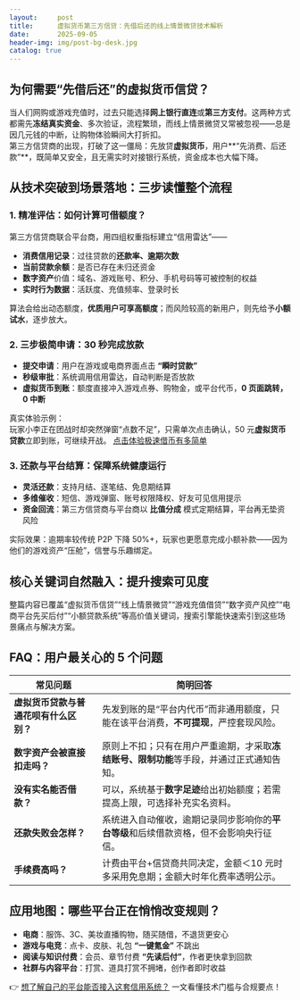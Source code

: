 ```yaml
---
layout:     post
title:      虚拟货币第三方信贷：先借后还的线上情景微贷技术解析
date:       2025-09-05
header-img: img/post-bg-desk.jpg
catalog: true
---
```


## 为何需要“先借后还”的虚拟货币信贷？

当人们网购或游戏充值时，过去只能选择**网上银行直连**或**第三方支付**。这两种方式都需先**冻结真实资金**、多次验证，流程繁琐，而线上情景微贷又常被忽视——总是因几元钱的中断，让购物体验瞬间大打折扣。  
第三方信贷商的出现，打破了这一僵局：先放贷**虚拟货币**，用户**“先消费、后还款”**，既简单又安全，且无需实时对接银行系统，资金成本也大幅下降。

## 从技术突破到场景落地：三步读懂整个流程

### 1. 精准评估：如何计算可借额度？

第三方信贷商联合平台商，用四组权重指标建立“信用雷达”——

- **消费信用记录**：过往贷款的**还款率、逾期次数**  
- **当前贷款余额**：是否已存在未归还资金  
- **数字资产**价值：域名、游戏账号、积分、手机号码等可被控制的权益  
- **实时行为数据**：活跃度、充值频率、登录时长

算法会给出动态额度，**优质用户可享高额度**；而风险较高的新用户，则先给予**小额试水**，逐步放大。

### 2. 三步极简申请：30 秒完成放款

- **提交申请**：用户在游戏或电商界面点击 **“瞬时贷款”**  
- **秒级审批**：系统调用信用雷达，自动判断是否放款  
- **虚拟货币到账**：额度直接冲入游戏点券、购物金，或平台代币，**0 页面跳转，0 中断**

真实体验示例：  
玩家小李正在团战时却突然弹窗“点数不足”，只需单次点击确认，50 元**虚拟货币贷款**立即到账，可继续开战。 [点击体验极速借币有多简单](https://okxdog.com/)

### 3. 还款与平台结算：保障系统健康运行

- **灵活还款**：支持月结、逐笔结、免息期结算  
- **多维催收**：短信、游戏弹窗、账号权限降权、好友可见信用提示  
- **资金回流**：第三方信贷商与平台商以 **比值分成** 模式定期结算，平台再无垫资风险

实际效果：逾期率较传统 P2P 下降 50%+，玩家也更愿意完成小额补款——因为他们的游戏资产“压舱”，信誉与乐趣绑定。

## 核心关键词自然融入：提升搜索可见度

整篇内容已覆盖“虚拟货币信贷”“线上情景微贷”“游戏充值借贷”“数字资产风控”“电商平台先买后付”“小额贷款系统”等高价值关键词，搜索引擎能快速索引到这些场景痛点与解决方案。

## FAQ：用户最关心的 5 个问题

| 常见问题 | 简明回答 |
| --- | --- |
| **虚拟货币贷款与普通花呗有什么区别？** | 先发到账的是“平台内代币”而非通用额度，只能在该平台消费，**不可提现**，严控套现风险。 |
| **数字资产会被直接扣走吗？** | 原则上不扣；只有在用户严重逾期，才采取**冻结账号、限制功能**等手段，并通过正式通知告知。 |
| **没有实名能否借款？** | 可以，系统基于**数字足迹**给出初始额度；若需提高上限，可选择补充实名资料。 |
| **还款失败会怎样？** | 系统进入自动催收，逾期记录同步影响你的**平台等级**和后续借款资格，但不会影响央行征信。 |
| **手续费高吗？** | 计费由平台+信贷商共同决定，金额＜10 元时多采用免息期；金额大时年化费率透明公示。 |

## 应用地图：哪些平台正在悄悄改变规则？

- **电商**：服饰、3C、美妆直播购物，随买随借，不退货更安心  
- **游戏与电竞**：点卡、皮肤、礼包 **“一键氪金”** 不跳出  
- **阅读与知识付费**：会员、章节付费 **“先读后付”**，作者更快拿到回款  
- **社群与内容平台**：打赏、道具打赏不拥堵，创作者即时收益  

👉 [想了解自己的平台能否接入这套信用系统？](https://okxdog.com/) 一文看懂技术门槛与合规要点！